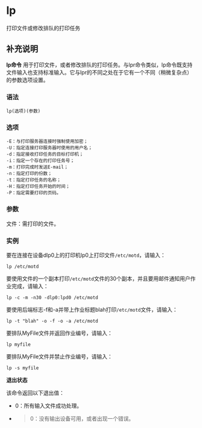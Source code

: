 lp
===

打印文件或修改排队的打印任务

## 补充说明

**lp命令** 用于打印文件，或者修改排队的打印任务。与lpr命令类似，lp命令既支持文件输入也支持标准输入。它与lpr的不同之处在于它有一个不同（稍微复杂点）的参数选项设置。

###  语法

```shell
lp(选项)(参数)
```

###  选项

```shell
-E：与打印服务器连接时强制使用加密；
-U：指定连接打印服务器时使用的用户名；
-d：指定接收打印任务的目标打印机；
-i：指定一个存在的打印任务号；
-m：打印完成时发送E-mail；
-n：指定打印的份数；
-t：指定打印任务的名称；
-H：指定打印任务开始的时间；
-P：指定需要打印的页码。
```

###  参数

文件：需打印的文件。

###  实例

要在连接在设备dlp0上的打印机lp0上打印文件`/etc/motd`，请输入：

```shell
lp /etc/motd
```

要使用文件的一个副本打印`/etc/motd`文件的30个副本，并且要用邮件通知用户作业完成，请输入：

```shell
lp -c -m -n30 -dlp0:lpd0 /etc/motd
```

要使用后端标志-f和-a并带上作业标题blah打印`/etc/motd`文件，请输入：

```shell
lp -t "blah" -o -f -o -a /etc/motd
```

要排队MyFile文件并返回作业编号，请输入：

```shell
lp myfile
```

要排队MyFile文件并禁止作业编号，请输入：

```shell
lp -s myfile
```

 **退出状态** 

该命令返回以下退出值：

*   0：所有输入文件成功处理。
*   >0：没有输出设备可用，或者出现一个错误。


<!-- Linux命令行搜索引擎：https://jaywcjlove.github.io/linux-command/ -->